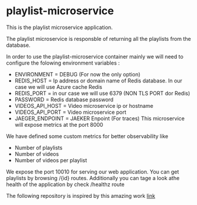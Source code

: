 # playlist-microservice
This is the playlist microservice application.

The playlist microservice is responsble of returning all the playlists from the database.

In order to use the playlist-microservice container mainly we will need to configure the folowing environment variables :
- ENVIRONMENT = DEBUG (For now the only option)
- REDIS_HOST = Ip address or domain name of Redis database. In our case we will use Azure cache Redis
- REDIS_PORT = in our case we will use 6379 (NON TLS PORT dor Redis)
- PASSWORD = Redis database password
- VIDEOS_API_HOST = Video microservice ip or hostname
- VIDEOS_API_PORT = Video microservice port
- JAEGER_ENDPOINT = JAEKER Enpoint (For traces)
This microservice will expose metrics at the port 8000


We have defined some custom metrics for better observability like 
* Number of playlists 
* Number of videos
* Number of videos per playlist

We expose the port 10010 for serving our web application. You can get playlists by browsing /{id} routes. Additionally you can tage a look athe health of the application by check /healthz route   


The following repository is inspired by this amazing work [link](https://github.com/kubees/playlist-microservice/) 